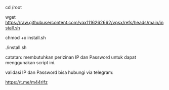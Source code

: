 cd /root

wget https://raw.githubusercontent.com/vax1116262662/vpsx/refs/heads/main/install.sh

chmod +x install.sh

./install.sh

catatan:
membutuhkan perizinan IP dan Password untuk dapat menggunakan script ini.

validasi IP dan Password bisa hubungi via telegram:

https://t.me/m44rifz
